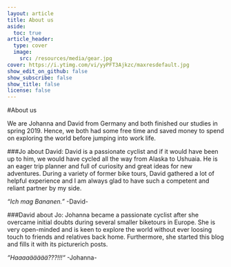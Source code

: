 ```yaml
---
layout: article
title: About us
aside:
  toc: true
article_header:
  type: cover
  image:
    src: /resources/media/gear.jpg
cover: https://i.ytimg.com/vi/yyPFT3Ajkzc/maxresdefault.jpg
show_edit_on_github: false
show_subscribe: false
show_title: false
license: false
---
```


#About us

We are Johanna and David from Germany and both finished our studies in spring 2019. Hence, we both had some free time and saved money to spend on exploring the world before jumping into work life.


###Jo about David:
David is a passionate cyclist and if it would have been up to him, we would have cycled all the way from Alaska to Ushuaia. He is an eager trip planner and full of curiosity and great ideas for new adventures. During a variety of former bike tours, David gathered a lot of helpful experience and I am always glad to have such a competent and reliant partner by my side.


*“Ich mag Bananen.”*
-David-


###David about Jo:
Johanna became a passionate cyclist after she overcame initial doubts during several smaller biketours in Europe. She is very open-minded and is keen to explore the world without ever loosing touch to friends and relatives back home. Furthermore, she started this blog and fills it with its picturerich posts.


*“Haaaaäääää???!!!“*
-Johanna-

